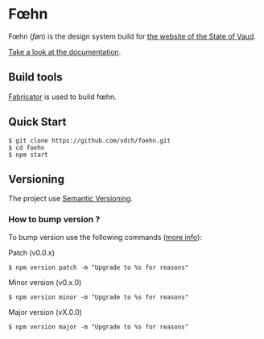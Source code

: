 # Fœhn

Fœhn (*føn*) is the design system build for [the website of the State of Vaud](http://www.vd.ch/).

[Take a look at the documentation](http://dsi-vd.github.io/foehn/).

## Build tools

[Fabricator](http://fbrctr.github.io/) is used to build fœhn.

## Quick Start

```shell
$ git clone https://github.com/vdch/foehn.git
$ cd foehn
$ npm start
```

## Versioning

The project use [Semantic Versioning](http://semver.org/).


### How to bump version ?

To bump version use the following commands ([more info](https://docs.npmjs.com/cli/version)):

Patch (v0.0.x)
```shell
$ npm version patch -m "Upgrade to %s for reasons"
```

Minor version (v0.x.0)
```shell
$ npm version minor -m "Upgrade to %s for reasons"
```

Major version (vX.0.0)
```shell
$ npm version major -m "Upgrade to %s for reasons"
```
